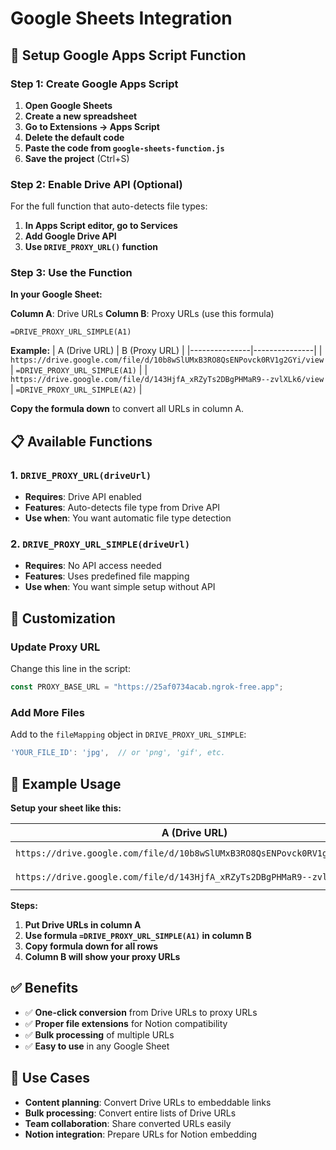 # Google Sheets Integration

## 🚀 Setup Google Apps Script Function

### Step 1: Create Google Apps Script

1. **Open Google Sheets**
2. **Create a new spreadsheet**
3. **Go to Extensions → Apps Script**
4. **Delete the default code**
5. **Paste the code from `google-sheets-function.js`**
6. **Save the project** (Ctrl+S)

### Step 2: Enable Drive API (Optional)

For the full function that auto-detects file types:

1. **In Apps Script editor, go to Services**
2. **Add Google Drive API**
3. **Use `DRIVE_PROXY_URL()` function**

### Step 3: Use the Function

**In your Google Sheet:**

**Column A**: Drive URLs
**Column B**: Proxy URLs (use this formula)

```
=DRIVE_PROXY_URL_SIMPLE(A1)
```

**Example:**
| A (Drive URL) | B (Proxy URL) |
|---------------|---------------|
| `https://drive.google.com/file/d/10b8wSlUMxB3RO8QsENPovck0RV1g2GYi/view` | `=DRIVE_PROXY_URL_SIMPLE(A1)` |
| `https://drive.google.com/file/d/143HjfA_xRZyTs2DBgPHMaR9--zvlXLk6/view` | `=DRIVE_PROXY_URL_SIMPLE(A2)` |

**Copy the formula down** to convert all URLs in column A.

## 📋 Available Functions

### 1. `DRIVE_PROXY_URL(driveUrl)`
- **Requires**: Drive API enabled
- **Features**: Auto-detects file type from Drive API
- **Use when**: You want automatic file type detection

### 2. `DRIVE_PROXY_URL_SIMPLE(driveUrl)`
- **Requires**: No API access needed
- **Features**: Uses predefined file mapping
- **Use when**: You want simple setup without API

## 🔧 Customization

### Update Proxy URL
Change this line in the script:
```javascript
const PROXY_BASE_URL = "https://25af0734acab.ngrok-free.app";
```

### Add More Files
Add to the `fileMapping` object in `DRIVE_PROXY_URL_SIMPLE`:
```javascript
'YOUR_FILE_ID': 'jpg',  // or 'png', 'gif', etc.
```

## 📝 Example Usage

**Setup your sheet like this:**

| A (Drive URL) | B (Formula) | C (Result) |
|---------------|-------------|------------|
| `https://drive.google.com/file/d/10b8wSlUMxB3RO8QsENPovck0RV1g2GYi/view` | `=DRIVE_PROXY_URL_SIMPLE(A1)` | `https://25af0734acab.ngrok-free.app/img/10b8wSlUMxB3RO8QsENPovck0RV1g2GYi.jpg` |
| `https://drive.google.com/file/d/143HjfA_xRZyTs2DBgPHMaR9--zvlXLk6/view` | `=DRIVE_PROXY_URL_SIMPLE(A2)` | `https://25af0734acab.ngrok-free.app/img/143HjfA_xRZyTs2DBgPHMaR9--zvlXLk6.png` |

**Steps:**
1. **Put Drive URLs in column A**
2. **Use formula `=DRIVE_PROXY_URL_SIMPLE(A1)` in column B**
3. **Copy formula down for all rows**
4. **Column B will show your proxy URLs**

## ✅ Benefits

- ✅ **One-click conversion** from Drive URLs to proxy URLs
- ✅ **Proper file extensions** for Notion compatibility
- ✅ **Bulk processing** of multiple URLs
- ✅ **Easy to use** in any Google Sheet

## 🎯 Use Cases

- **Content planning**: Convert Drive URLs to embeddable links
- **Bulk processing**: Convert entire lists of Drive URLs
- **Team collaboration**: Share converted URLs easily
- **Notion integration**: Prepare URLs for Notion embedding
